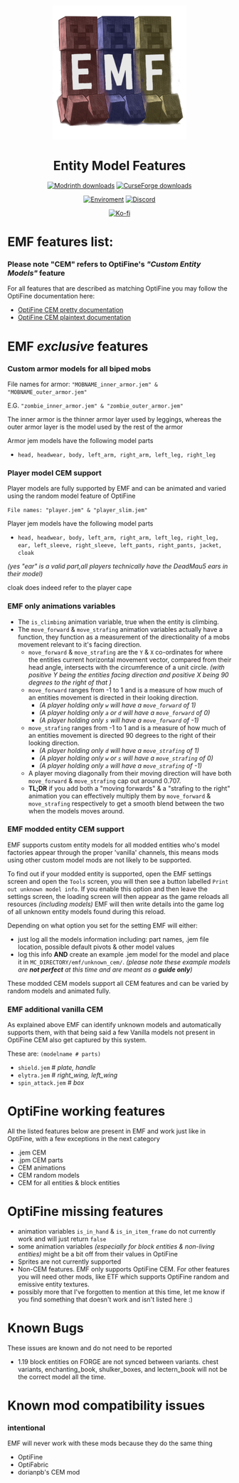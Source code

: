 <div align="center">

<img src="icon.png" alt="EMF icon" width=300>

# Entity Model Features
 
[![Modrinth downloads](https://img.shields.io/modrinth/dt/entity-model-features?color=00AF5C&label=downloads&style=round&logo=modrinth)](https://modrinth.com/mod/entity-model-features)
[![CurseForge downloads](https://cf.way2muchnoise.eu/full_844662_downloads.svg)](https://curseforge.com/minecraft/mc-mods/entity-model-features)

[![Enviroment](https://img.shields.io/badge/Enviroment-Client-purple)](https://modrinth.com/mods?e=client)
[![Discord](https://img.shields.io/discord/950942125225283634?color=blue&logo=discord&label=Discord)](https://discord.com/invite/rURmwrzUcz)

[![Ko-fi](https://ko-fi.com/img/githubbutton_sm.svg)](https://ko-fi.com/traben)


</div>


# EMF features list:

### Please note "CEM" refers to OptiFine's *"Custom Entity Models"* feature
For all features that are described as matching OptiFine you may follow the OptiFine documentation here:
- [OptiFine CEM pretty documentation](https://optifine.readthedocs.io/cem.html)
- [OptiFine CEM plaintext documentation](https://github.com/sp614x/optifine/tree/master/OptiFineDoc/doc)

# EMF _exclusive_ features

### Custom armor models for all biped mobs
File names for armor: `"MOBNAME_inner_armor.jem" & "MOBNAME_outer_armor.jem"`

E.G. `"zombie_inner_armor.jem" & "zombie_outer_armor.jem"`

The inner armor is the thinner armor layer used by leggings, whereas the outer armor layer is the model used by the rest of the armor

Armor jem models have the following model parts
 - `head, headwear, body, left_arm, right_arm, left_leg, right_leg`

### Player model CEM support

Player models are fully supported by EMF and can be animated and varied using the random model feature of OptiFine

`File names: "player.jem" & "player_slim.jem"`

Player jem models have the following model parts
- `head, headwear, body, left_arm, right_arm, left_leg, right_leg, ear, left_sleeve, right_sleeve, left_pants, right_pants, jacket, cloak`
  
*(yes "ear" is a valid part,all players technically have the DeadMau5 ears in their model)*

cloak does indeed refer to the player cape

### EMF only animations variables

- The `is_climbing` animation variable, true when the entity is climbing.
- The `move_forward` & `move_strafing` animation variables actually have a function, they function as a measurement of the directionality of a mobs movement relevant to it's facing direction.
  - `move_forward` & `move_strafing` are the `Y` & `X` co-ordinates for where the entities current horizontal movement vector, compared from their head angle, intersects with the circumference of a unit circle. *(with positive Y being the entities facing direction and positive X being 90 degrees to the right of that )*
  - `move_forward` ranges from -1 to 1 and is a measure of how much of an entities movement is directed in their looking direction. 
    - *(A player holding only `w` will have a `move_forward` of 1)* 
    - *(A player holding only `a` or `d` will have a `move_forward` of 0)*
    - *(A player holding only `s` will have a `move_forward` of -1)*
  - `move_strafing` ranges from -1 to 1 and is a measure of how much of an entities movement is directed 90 degrees to the right of their looking direction.
    - *(A player holding only `d` will have a `move_strafing` of 1)*
    - *(A player holding only `w` or `s` will have a `move_strafing` of 0)*
    - *(A player holding only `a` will have a `move_strafing` of -1)*
  - A player moving diagonally from their moving direction will have both `move_forward` & `move_strafing` cap out around 0.707.
  - **TL;DR** if you add both a "moving forwards" & a "strafing to the right" animation you can effectively multiply them by `move_forward` & `move_strafing` respectively to get a smooth blend between the two when the models moves around.


  
### EMF modded entity CEM support

EMF supports custom entity models for all modded entities who's model factories appear through the proper 'vanilla' channels, this means mods using other custom model mods are not likely to be supported.

To find out if your modded entity is supported, open the EMF settings screen and open the `Tools` screen, you will then see a button labelled `Print out unknown model info`. 
If you enable this option and then leave the settings screen, the loading screen will then appear as the game reloads all resources *(including models)*
EMF will then write details into the game log of all unknown entity models found during this reload.

Depending on what option you set for the setting EMF will either:
- just log all the models information including: part names, .jem file location, possible default pivots & other model values
- log this info **AND** create an example .jem model for the model and place it in `MC_DIRECTORY/emf/unknown_cem/`. *(please note these example models are **not perfect** at this time and are meant as a **guide only**)*

These modded CEM models support all CEM features and can be varied by random models and animated fully.

### EMF additional vanilla CEM
 As explained above EMF can identify unknown models and automatically supports them, with that being said a few Vanilla models not present in OptiFine CEM also get captured by this system. 
 
These are: `(modelname # parts)`
- `shield.jem` # *plate, handle*
- `elytra.jem` # *right_wing, left_wing*
- `spin_attack.jem` # *box*



# OptiFine working features

All the listed features below are present in EMF and work just like in OptiFine, with a few exceptions in the next category

- .jem CEM
- .jpm CEM parts
- CEM animations
- CEM random models
- CEM for all entities & block entities

# OptiFine missing features

- animation variables `is_in_hand` & `is_in_item_frame` do not currently work and will just return `false`
- some animation variables *(especially for block entities & non-living entities)* might be a bit off from their values in OptiFine
- Sprites are not currently supported
- Non-CEM features. EMF only supports OptiFine CEM. For other features you will need other mods, like ETF which supports OptiFine random and emissive entity textures.
- possibly more that I've forgotten to mention at this time, let me know if you find something that doesn't work and isn't listed here :)


# Known Bugs

These issues are known and do not need to be reported

- 1.19 block entities on FORGE are not synced between variants. chest variants, enchanting_book, shulker_boxes, and lectern_book will not be the correct model all the time.



# Known mod compatibility issues

### intentional
EMF will never work with these mods because they do the same thing
- OptiFine
- OptiFabric
- dorianpb's CEM mod



